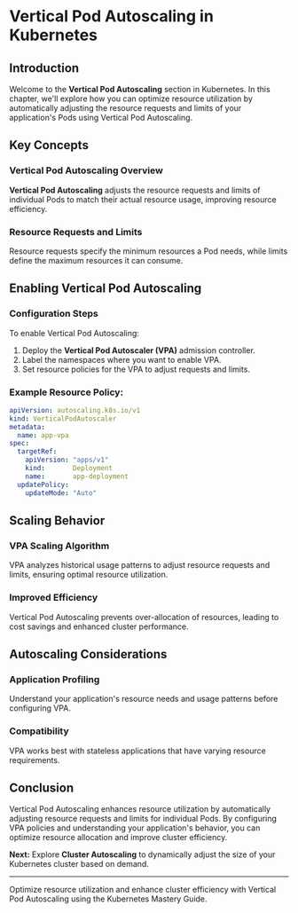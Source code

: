 # Vertical Pod Autoscaling in Kubernetes

## Introduction

Welcome to the **Vertical Pod Autoscaling** section in Kubernetes. In this chapter, we'll explore how you can optimize resource utilization by automatically adjusting the resource requests and limits of your application's Pods using Vertical Pod Autoscaling.

## Key Concepts

### Vertical Pod Autoscaling Overview

**Vertical Pod Autoscaling** adjusts the resource requests and limits of individual Pods to match their actual resource usage, improving resource efficiency.

### Resource Requests and Limits

Resource requests specify the minimum resources a Pod needs, while limits define the maximum resources it can consume.

## Enabling Vertical Pod Autoscaling

### Configuration Steps

To enable Vertical Pod Autoscaling:

1. Deploy the **Vertical Pod Autoscaler (VPA)** admission controller.
2. Label the namespaces where you want to enable VPA.
3. Set resource policies for the VPA to adjust requests and limits.

### Example Resource Policy:

```yaml
apiVersion: autoscaling.k8s.io/v1
kind: VerticalPodAutoscaler
metadata:
  name: app-vpa
spec:
  targetRef:
    apiVersion: "apps/v1"
    kind:       Deployment
    name:       app-deployment
  updatePolicy:
    updateMode: "Auto"
```

## Scaling Behavior

### VPA Scaling Algorithm

VPA analyzes historical usage patterns to adjust resource requests and limits, ensuring optimal resource utilization.

### Improved Efficiency

Vertical Pod Autoscaling prevents over-allocation of resources, leading to cost savings and enhanced cluster performance.

## Autoscaling Considerations

### Application Profiling

Understand your application's resource needs and usage patterns before configuring VPA.

### Compatibility

VPA works best with stateless applications that have varying resource requirements.

## Conclusion

Vertical Pod Autoscaling enhances resource utilization by automatically adjusting resource requests and limits for individual Pods. By configuring VPA policies and understanding your application's behavior, you can optimize resource allocation and improve cluster efficiency.

**Next:** Explore **Cluster Autoscaling** to dynamically adjust the size of your Kubernetes cluster based on demand.

---

Optimize resource utilization and enhance cluster efficiency with Vertical Pod Autoscaling using the Kubernetes Mastery Guide.
